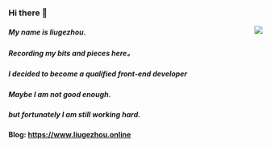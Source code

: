 ### Hi there 👋
<img align="right" src="https://github-readme-stats.vercel.app/api?username=liugezhou&show_icons=true&icon_color=0366d6&text_color=25292E&bg_color=C1E3FB&hide_title=true" />

##### My name is liugezhou. 
#####  Recording my bits and pieces here。  
#####  I decided to become a qualified front-end developer
#####  Maybe I am not good enough.  
#####  but fortunately I am still working hard.     

#### Blog: https://www.liugezhou.online

